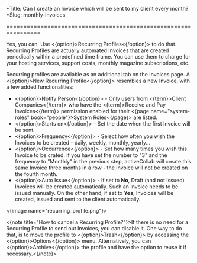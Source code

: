 *Title: Can I create an Invoice which will be sent to my client every month?
*Slug: monthly-invoices

================================================================

Yes, you can. Use <{option}>Recurring Profiles<{/option}> to do that. Recurring Profiles are actually automated Invoices that are created periodically within a predefined time frame. You can use them to charge for your hosting services, support costs, monthly magazine subscriptions, etc.

Recurring profiles are available as an additional tab on the Invoices page. A <{option}>New Recurring Profile<{/option}> resembles a new Invoice, with a few added functionalities:

- <{option}>Notify Person<{/option}> - Only users from <{term}>Client Companies<{/term}> who have the <{term}>Receive and Pay Invoices<{/term}> permission enabled for their <{page name="system-roles" book="people"}>System Roles<{/page}> are listed.
- <{option}>Starts on<{/option}> - Set the date when the first Invoice will be sent.
- <{option}>Frequency<{/option}> - Select how often you wish the Invoices to be created - daily, weekly, monthly, yearly...
- <{option}>Occurrence<{/option}> - Set how many times you wish this Invoice to be crated. If you have set the number to "3" and the frequency to "Monthly" in the previous step, activeCollab will create this same Invoice three months in a row - the Invoice will not be created on the fourth month.
- <{option}>Auto Issue<{/option}> - If set to **No**, Draft (and not Issued) Invoices will be created automatically. Such an Invoice needs to be issued manually. On the other hand, if set to **Yes**, Invoices will be created, issued and sent to the client automatically.

<{image name="recurring_profile.png"}>

<{note title="How to cancel a Recurring Profile?"}>If there is no need for a Recurring Profile to send out Invoices, you can disable it. One way to do that, is to move the profile to <{option}>Trash<{/option}> by accessing the <{option}>Options<{/option}> menu. Alternatively, you can <{option}>Archive<{/option}> the profile and have the option to reuse it if necessary.<{/note}>